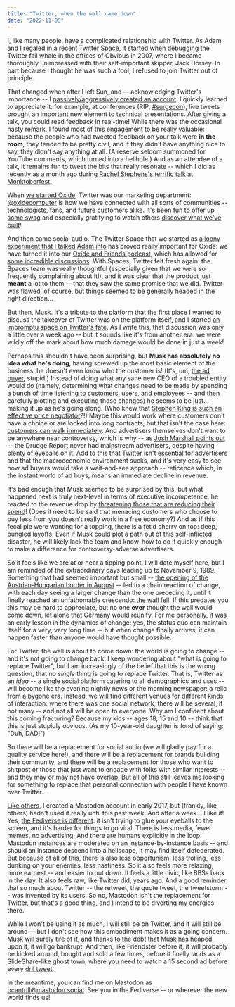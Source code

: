 ```yaml
---
title: "Twitter, when the wall came down"
date: "2022-11-05"
---
```


I, like many people, have a complicated relationship with Twitter. As Adam and I regaled [in a recent Twitter Space](https://oxide-and-friends.transistor.fm/episodes/fail-whaling), it started when debugging the Twitter fail whale in the offices of Obvious in 2007, where I became thoroughly unimpressed with their self-important skipper, Jack Dorsey. In part because I thought he was such a fool, I refused to join Twitter out of principle.

That changed when after I left Sun, and -- acknowledging Twitter's importance -- I [passively/aggressively created an account](https://twitter.com/bcantrill/status/20097699947). I quickly learned to appreciate it: for example, at conferences (RIP, [#surgecon](https://twitter.com/search?q=%23surgecon&src=typed_query)), live tweets brought an important new element to technical presentations. After giving a talk, you could read feedback in real-time! While there was the occasional nasty remark, I found most of this engagement to be really valuable: because the people who had tweeted feedback on your talk were **in the room**, they tended to be pretty civil, and if they didn't have anything nice to say, they didn't say anything at all. (A reserve seldom summoned for YouTube comments, which turned into a hellhole.) And as an attendee of a talk, it remains fun to tweet the bits that really resonate -- which I did as recently as a month ago during [Rachel Stephens's terrific talk at Monktoberfest](https://twitter.com/bcantrill/status/1578403100053966848).

When [we started Oxide](http://dtrace.org/blogs/bmc/2019/12/02/the-soul-of-a-new-computer-company/), Twitter was our marketing department: [@oxidecomputer](https://twitter.com/oxidecomputer) is how we have connected with all sorts of communities -- technologists, fans, and future customers alike. It's been fun to [offer up some swag](https://twitter.com/bcantrill/status/1572188525268721667) and especially gratifying to watch others [discover what we've built](https://twitter.com/tarrooon/status/1582165581641355264)!

And then came social audio. The Twitter Space that we started as [a loony experiment that I talked Adam into](http://dtrace.org/blogs/bmc/2021/05/02/twitter-spaces-a-few-weeks-in/) has proved really important for Oxide: we have turned it into our [Oxide and Friends podcast](https://oxide-and-friends.transistor.fm/), which has allowed for [some incredible discussions](https://twitter.com/oxidecomputer/status/1529253218030481408). With Spaces, Twitter felt fresh again: the Spaces team was really thoughtful (especially given that we were so frequently complaining about it!), and it was clear that the product just **meant** a lot to them -- that they saw the same promise that we did. Twitter was flawed, of course, but things seemed to be generally headed in the right direction...

But then, Musk. It's a tribute to the platform that the first place I wanted to discuss the takeover of Twitter was on the platform itself, and I started [an impromptu space on Twitter's fate](https://www.youtube.com/watch?v=RhXYXtyPz3Y). As I write this, that discussion was only a little over a week ago -- but it sounds like it's from another era: we were wildly off the mark about how much damage would be done in just a week!

Perhaps this shouldn't have been surprising, but **Musk has absolutely no idea what he's doing**, having screwed up the most basic element of the business: he doesn't even know who the customer is! (It's, um, [the ad buyer](https://twitter.com/GoAngelo/status/1588696157794242560), stupid.) Instead of doing what any sane new CEO of a troubled entity would do (namely, determining what changes need to be made by spending a bunch of time listening to customers, users, and employees -- and then carefully plotting and executing those changes) he seems to be just... making it up as he's going along. (Who knew that [Stephen King is such an effective price negotiator](https://twitter.com/stephenking/status/1587042605627490304)?!) Maybe this would work where customers don't have a choice or are locked into long contracts, but that isn't the case here: [customers can walk immediately](https://twitter.com/karaswisher/status/1588668007244759041). And advertisers themselves don't want to be anywhere near controversy, which is why -- as [Josh Marshall points out](https://twitter.com/joshtpm/status/1588679838306799617) -- the Drudge Report never had mainstream advertisers, despite having plenty of eyeballs on it. Add to this that Twitter isn't essential for advertisers and that the macroeconomic environment sucks, and it's very easy to see how ad buyers would take a wait-and-see approach -- reticence which, in the instant world of ad buys, means an immediate decline in revenue.

It's bad enough that Musk seemed to be surprised by this, but what happened next is truly next-level in terms of executive incompetence: he reacted to the revenue drop by [threatening those that are reducing their spend](https://twitter.com/elonmusk/status/1588676939463946241)! (Does it need to be said that menacing customers who choose to buy less from you doesn't really work in a free economy?) And as if this fecal pie were wanting for a topping, there is a fetid cherry on top: deep, bungled layoffs. Even if Musk could plot a path out of this self-inflicted disaster, he will likely lack the team and know-how to do it quickly enough to make a difference for controversy-adverse advertisers.

So it feels like we are at or near a tipping point. I will date myself here, but I am reminded of the extraordinary days leading up to November 9, 1989. Something that had seemed important but small -- [the opening of the Austrian-Hungarian border in August](https://en.wikipedia.org/wiki/Pan-European_Picnic) -- led to a chain reaction of change, with each day seeing a larger change than the one preceding it, until it finally reached an unfathomable crescendo: [the wall fell](https://en.wikipedia.org/wiki/Fall_of_the_Berlin_Wall). If this predates you this may be hard to appreciate, but no one **ever** thought the wall would come down, let alone that Germany would reunify. For me personally, it was an early lesson in the dynamics of change: yes, the status quo can maintain itself for a very, very long time -- but when change finally arrives, it can happen faster than anyone would have thought possible.

For Twitter, the wall is about to come down: the world is going to change -- and it's not going to change back. I keep wondering about "what is going to replace Twitter", but I am increasingly of the belief that this is the wrong question, that no _single_ thing is going to replace Twitter. That is, Twitter as an _idea_ -- a single social platform catering to all demographics and uses -- will become like the evening nightly news or the morning newspaper: a relic from a bygone era. Instead, we will find different venues for different kinds of interaction: where there was one social network, there will be several, if not many -- and not all will be open to everyone. Why am I confident about this coming fracturing? Because my kids -- ages 18, 15 and 10 -- think that this is just stupidly obvious. (As my 10-year-old daughter is fond of saying: "Duh, DAD!")

So there will be a replacement for social audio (we will gladly pay for a quality service here!), and there will be a replacement for brands building their community, and there will be a replacement for those who want to shitpost or those that just want to engage with folks with similar interests -- and they may or may not have overlap. But all of this still leaves me looking for something to replace that personal connection with people I have known over Twitter...

[Like others](https://www.vice.com/en/article/783akg/mastodon-is-like-twitter-without-nazis-so-why-are-we-not-using-it), I created a Mastodon account in early 2017, but (frankly, like others) hadn't used it really until this past week. And after a week... I like it! Yes, [the Fediverse is different](https://mastodon.social/@aurynn@cloudisland.nz/109287822084053336): it isn't trying to glue your eyeballs to the screen, and it's harder for things to go viral. There is less media, fewer memes, no advertising. And there are humans explicitly in the loop: Mastodon instances are moderated on an instance-by-instance basis -- and should an instance descend into a hellscape, it may find itself defederated. But because of all of this, there is also less opportunism, less trolling, less dunking on your enemies, less nastiness. So it also feels more relaxing, more earnest -- and easier to put down. It feels a little civic, like BBSs back in the day. It also feels raw, like Twitter did, years ago. And a good reminder that so much about Twitter -- the retweet, the quote tweet, the tweetstorm -- was invented by its users. So no, Mastodon isn't the replacement for Twitter, but that's a good thing, and I intend to be diverting my energies there.

While I won't be using it as much, I will still be on Twitter, and it will still be around -- but I don't see how this embodiment makes it as a going concern. Musk will surely tire of it, and thanks to the debt that Musk has heaped upon it, it will go bankrupt. And then, like Friendster before it, it will probably be kicked around, bought and sold a few times, before it finally lands as a SlideShare-like ghost town, where you need to watch a 15 second ad before every [dril tweet](https://en.wikipedia.org/wiki/Dril).

In the meantime, you can find me on Mastodon as [bcantrill@mastodon.social](https://mastodon.social/@bcantrill). See you in the Fediverse -- or wherever the new world finds us!

